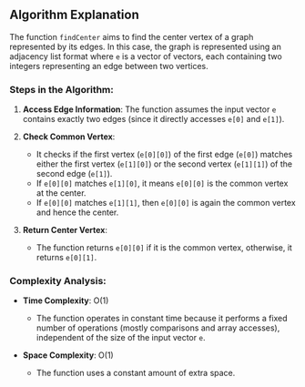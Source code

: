 ## Algorithm Explanation

The function `findCenter` aims to find the center vertex of a graph represented by its edges. In this case, the graph is represented using an adjacency list format where `e` is a vector of vectors, each containing two integers representing an edge between two vertices.

### Steps in the Algorithm:
1. **Access Edge Information**: The function assumes the input vector `e` contains exactly two edges (since it directly accesses `e[0]` and `e[1]`).
   
2. **Check Common Vertex**: 
   - It checks if the first vertex (`e[0][0]`) of the first edge (`e[0]`) matches either the first vertex (`e[1][0]`) or the second vertex (`e[1][1]`) of the second edge (`e[1]`).
   - If `e[0][0]` matches `e[1][0]`, it means `e[0][0]` is the common vertex at the center.
   - If `e[0][0]` matches `e[1][1]`, then `e[0][0]` is again the common vertex and hence the center.
   
3. **Return Center Vertex**: 
   - The function returns `e[0][0]` if it is the common vertex, otherwise, it returns `e[0][1]`.

### Complexity Analysis:
- **Time Complexity**: O(1)
  - The function operates in constant time because it performs a fixed number of operations (mostly comparisons and array accesses), independent of the size of the input vector `e`.
  
- **Space Complexity**: O(1)
  - The function uses a constant amount of extra space.
